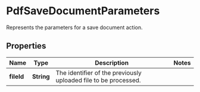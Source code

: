 

# PdfSaveDocumentParameters

Represents the parameters for a save document action.
## Properties

Name | Type | Description | Notes
------------ | ------------- | ------------- | -------------
**fileId** | **String** | The identifier of the previously uploaded file to be processed. | 




